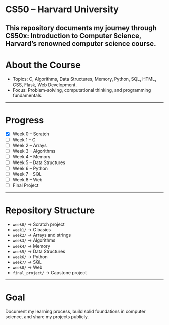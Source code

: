 # CS50 – Harvard University

This repository documents my journey through **CS50x: Introduction to Computer Science**, 
Harvard’s renowned computer science course.
---
# About the Course
- Topics: C, Algorithms, Data Structures, Memory, Python, SQL, HTML, CSS, Flask, Web Development.
- Focus: Problem-solving, computational thinking, and programming fundamentals.
---
# Progress
- [x] Week 0 – Scratch
- [ ] Week 1 – C
- [ ] Week 2 – Arrays
- [ ] Week 3 – Algorithms
- [ ] Week 4 – Memory
- [ ] Week 5 – Data Structures
- [ ] Week 6 – Python
- [ ] Week 7 – SQL
- [ ] Week 8 – Web
- [ ] Final Project
---
# Repository Structure
- `week0/` → Scratch project
- `week1/` → C basics
- `week2/` → Arrays and strings
- `week3/` → Algorithms
- `week4/` → Memory
- `week5/` → Data Structures
- `week6/` → Python
- `week7/` → SQL
- `week8/` → Web
- `final_project/` → Capstone project
---
# Goal
Document my learning process, build solid foundations in computer science, and share my projects publicly.

